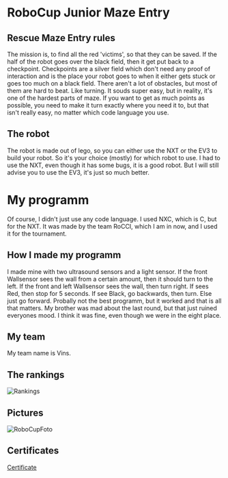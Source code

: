  # RoboCup Junior Maze Entry

## Rescue Maze Entry rules
The mission is, to find all the red 'victims', so that they can be saved. If the half of the robot goes over the black field, then it get put back to a checkpoint. Checkpoints are a silver field which don't need any proof of interaction and is the place your robot goes to when it either gets stuck or goes too much on a black field. There aren't a lot of obstacles, but most of them are hard to beat. Like turning. It souds super easy, but in reality, it's one of the hardest parts of maze. If you want to get as much points as possible, you need to make it turn exactly where you need it to, but that isn't really easy, no matter which code language you use.

## The robot
The robot is made out of lego, so you can either use the NXT or the EV3 to build your robot. So it's your choice (mostly) for which robot to use. I had to use the NXT, even though it has some bugs, it is a good robot. But I will still advise you to use the EV3, it's just so much better.

# My programm
Of course, I didn't just use any code language. I used NXC, which is C, but for the NXT. It was made by the team RoCCI, which I am in now, and I used it for the tournament. 

## How I made my programm
I made mine with two ultrasound sensors and a light sensor. If the front Wallsensor sees the wall from a certain amount, then it should turn to the left. If the front and left Wallsensor sees the wall, then turn right. If sees Red, then stop for 5 seconds. If see Black, go backwards, then turn. Else just go forward. Probally not the best programm, but it worked and that is all that matters. My brother was mad about the last round, but that just ruined everyones mood. I think it was fine, even though we were in the eight place.

## My team
My team name is Vins. 

## The rankings
![Rankings](https://github.com/shadow-gyuvin/shadow-gyuvin.github.io/assets/154552770/d369a336-382b-49d9-98a5-ce7044fbbbd2)

## Pictures
![RoboCupFoto](https://github.com/shadow-gyuvin/shadow-gyuvin.github.io/assets/154552770/08cd5e16-dff8-45e9-83bc-70c96b5270a9)

## Certificates
[Certificate](./assets/img/RoboCupCertificate2024.pdf)
